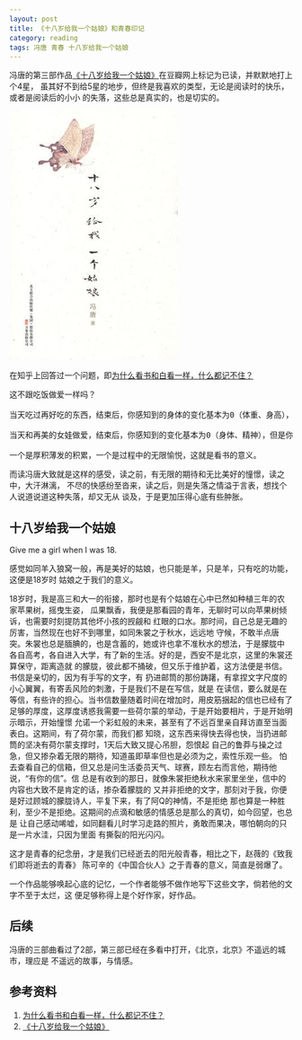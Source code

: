 ```yaml
---
layout: post
title: 《十八岁给我一个姑娘》和青春印记
category: reading
tags: 冯唐 青春 十八岁给我一个姑娘
---
```

冯唐的第三部作品[《十八岁给我一个姑娘》][《十八岁给我一个姑娘》]在豆瓣网上标记为已读，并默默地打上个4星，
虽其好不到给5星的地步，但终是我喜欢的类型，无论是阅读时的快乐，或者是阅读后的小小
的失落，这些总是真实的，也是切实的。

![18sui](/assets/images/18sui.jpg)

在知乎上回答过一个问题，即[为什么看书和白看一样，什么都记不住？][为什么看书和白看一样，什么都记不住？]

<pre>
这不跟吃饭做爱一样吗？

当天吃过再好吃的东西，结束后，你感知到的身体的变化基本为0（体重、身高），但是日积月累，最后成了胖子。

当天和再美的女娃做爱，结束后，你感知到的变化基本为0（身体、精神），但是你依旧期待这过程中的愉悦，最后有了娃。

一个是厚积薄发的积累，一个是过程中的无限愉悦，这就是看书的意义。
</pre>

而读冯唐大致就是这样的感受，读之前，有无限的期待和无比美好的憧憬，读之中，大汗淋漓，
不尽的快感纷至沓来，读之后，则是失落之情溢于言表，想找个人说道说道这种失落，却又无从
谈及，于是更加压得心底有些肿胀。

## 十八岁给我一个姑娘

Give me a girl when I was 18.

感觉如同羊入狼窝一般，再是美好的姑娘，也只能是羊，只是羊，只有吃的功能，这便是18岁时
姑娘之于我们的意义。

18岁时，我是高三和大一的衔接，那时也是有个姑娘在心中已然如种植三年的农家苹果树，摇曳生姿，
瓜果飘香，我便是那看园的青年，无聊时可以向苹果树倾诉，也需要时刻提防其他坏小孩的觊觎和
红眼的口水。那时间，自己总是无趣的厉害，当然现在也好不到哪里，如同朱裳之于秋水，远远地
守候，不敢半点唐突。朱裳也总是腼腆的，也是含蓄的，她或许也拿不准秋水的想法，于是朦胧中
各自高考，各自进入大学，有了新的生活。好的是，西安不是北京，这里的朱裳还算保守，距离造就
的朦胧，彼此都不捅破，但又乐于维护着，这方法便是书信。书信是亲切的，因为有手写的文字，有
扔进邮筒的那份踌躇，有拿捏文字尺度的小心翼翼，有寄丢风险的刺激，于是我们不是在写信，就是
在读信，要么就是在等信，有些许的担心。当书信数量随着时间在增加时，用皮筋捆起的信也已经有了
足够的厚度，这厚度诱惑我需要一些荷尔蒙的举动，于是开始要相片，于是开始明示暗示，开始憧憬
允诺一个彩虹般的未来，甚至有了不远百里亲自拜访直至当面表白。这期间，有了荷尔蒙，而我们都
知晓，这东西来得快去得也快，当扔进邮筒的坚决有荷尔蒙支撑时，1天后大致又提心吊胆，怨恨起
自己的鲁莽与操之过急，但又掺杂着无限的期待，知道虽即草率但也是必须为之，索性乐观一些。
怕去查看自己的信箱，但又总是问生活委员天气、球赛，顾左右而言他，期待他说，“有你的信”。信
总是有收到的那日，就像朱裳拒绝秋水来家里坐坐，信中的内容也大致不是肯定的话，掺杂着朦胧的
又并非拒绝的文字，那刻对于我，你便是好过顾城的朦胧诗人，平复下来，有了阿Q的神情，不是拒绝
那也算是一种胜利，至少不是拒绝。这期间的点滴和敏感的情感总是那么的真切，如今回望，也总是
让自己感动唏嘘，如同翻看儿时学习走路的照片，勇敢而果决，哪怕朝向的只是一片水洼，只因为里面
有撕裂的阳光闪闪。

这才是青春的纪念册，才是我们已经逝去的阳光般青春，相比之下，赵薇的《致我们即将逝去的青春》
陈可辛的《中国合伙人》之于青春的意义，简直是弱爆了。

一个作品能够唤起心底的记忆，一个作者能够不做作地写下这些文字，倘若他的文字不至于太烂，这
便足够称得上是个好作家，好作品。

## 后续

冯唐的三部曲看过了2部，第三部已经在多看中打开，《北京，北京》不遥远的城市，理应是
不遥远的故事，与情感。




## 参考资料
1. [为什么看书和白看一样，什么都记不住？][为什么看书和白看一样，什么都记不住？]
2. [《十八岁给我一个姑娘》][《十八岁给我一个姑娘》]


[为什么看书和白看一样，什么都记不住？]: http://www.zhihu.com/question/21448301?group_id=64461761#answer-2474780
[《十八岁给我一个姑娘》]: http://book.douban.com/subject/4833920/

